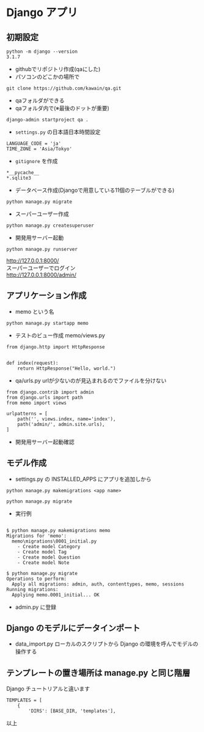 # Django アプリ


## 初期設定

```
python -m django --version
3.1.7
```

- githubでリポジトリ作成(qaにした)
- パソコンのどこかの場所で
```
git clone https://github.com/kawain/qa.git
```
- qaフォルダができる
- qaフォルダ内で(※最後のドットが重要)
```
django-admin startproject qa .
```
- `settings.py` の日本語日本時間設定
```
LANGUAGE_CODE = 'ja'
TIME_ZONE = 'Asia/Tokyo'
```
- `gitignore` を作成
```
*__pycache__
*.sqlite3
```
- データベース作成(Djangoで用意している11個のテーブルができる)
```
python manage.py migrate
```
- スーパーユーザー作成
```
python manage.py createsuperuser
```
- 開発用サーバー起動
```
python manage.py runserver
```
http://127.0.0.1:8000/  
スーパーユーザーでログイン  
http://127.0.0.1:8000/admin/  


## アプリケーション作成

- memo という名
```
python manage.py startapp memo
```
- テストのビュー作成  memo/views.py
```
from django.http import HttpResponse


def index(request):
    return HttpResponse("Hello, world.")

```
- qa/urls.py urlが少ないのが見込まれるのでファイルを分けない
```
from django.contrib import admin
from django.urls import path
from memo import views

urlpatterns = [
    path('', views.index, name='index'),
    path('admin/', admin.site.urls),
]
```
- 開発用サーバー起動確認

## モデル作成

- settings.py の INSTALLED_APPS にアプリを追加しから

```
python manage.py makemigrations <app name>

python manage.py migrate
```
- 実行例
```

$ python manage.py makemigrations memo
Migrations for 'memo':
  memo\migrations\0001_initial.py
    - Create model Category
    - Create model Tag
    - Create model Question
    - Create model Note

$ python manage.py migrate
Operations to perform:
  Apply all migrations: admin, auth, contenttypes, memo, sessions
Running migrations:
  Applying memo.0001_initial... OK
```

- admin.py に登録

## Django のモデルにデータインポート

- data_import.py
 ローカルのスクリプトから Django の環境を呼んでモデルの操作する


## テンプレートの置き場所は manage.py と同じ階層

Django チュートリアルと違います

```
TEMPLATES = [
    {
        'DIRS': [BASE_DIR, 'templates'],

```





以上
